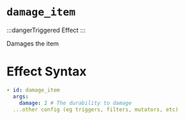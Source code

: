 # `damage_item`
:::dangerTriggered Effect
:::

Damages the item

# Effect Syntax
```yaml
- id: damage_item
  args:
    damage: 2 # The durability to damage
  ...other config (eg triggers, filters, mutators, etc)
```
